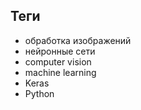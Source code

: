 ## Теги

- обработка изображений
- нейронные сети
- computer vision
- machine learning
- Keras
- Python